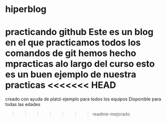 # hiperblog
practicando github
Este es un blog en el que practicamos todos los comandos de git 
hemos hecho mpracticas alo largo del curso
esto es un buen ejemplo de nuestra practicas
<<<<<<< HEAD
=======
creado con ayuda de platzi
ejemplo para todos los equipos
Disponible para todas las edades
>>>>>>> readme-mejorado


